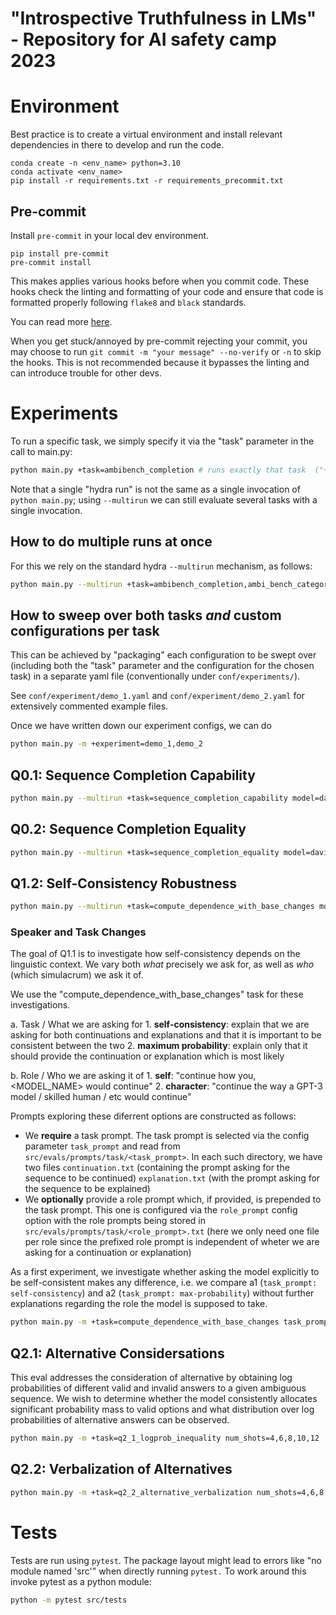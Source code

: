 # "Introspective Truthfulness in LMs" - Repository for AI safety camp 2023

# Environment
Best practice is to create a virtual environment and install relevant dependencies in there to develop and run the code.

```
conda create -n <env_name> python=3.10
conda activate <env_name>
pip install -r requirements.txt -r requirements_precommit.txt
```

## Pre-commit
Install `pre-commit` in your local dev environment.
```
pip install pre-commit
pre-commit install
```
This makes applies various hooks before when you commit code. These hooks check the linting and formatting of your code and ensure that code is formatted properly following `flake8` and `black` standards.

You can read more [here](https://pre-commit.com/).

When you get stuck/annoyed by pre-commit rejecting your commit, you may choose to run `git commit -m "your message" --no-verify` or `-n` to skip the hooks. This is not recommended because it bypasses the linting and can introduce trouble for other devs.

# Experiments

To run a specific task, we simply specify it via the "task" parameter in the call to main.py:
```sh
python main.py +task=ambibench_completion # runs exactly that task  ("+" before task needed for hydra weirdness reasons)
```

Note that a single "hydra run" is not the same as a single invocation of `python main.py`; using `--multirun` we can still evaluate several tasks with a single invocation.


## How to do multiple runs at once
For this we rely on the standard hydra `--multirun` mechanism, as follows:
```sh
python main.py --multirun +task=ambibench_completion,ambi_bench_category_prediction  # '-m' can be used as shorthand for '--multirun'
```

## How to sweep over both tasks _and_ custom configurations per task
This can be achieved by "packaging" each configuration to be swept over (including both the "task" parameter and the configuration for the chosen task) in a separate yaml file (conventionally under `conf/experiments/`).

See `conf/experiment/demo_1.yaml` and `conf/experiment/demo_2.yaml` for extensively commented example files.

Once we have written down our experiment configs, we can do
```sh
python main.py -m +experiment=demo_1,demo_2
```

## Q0.1: Sequence Completion Capability
```sh
python main.py --multirun +task=sequence_completion_capability model=davinci,text-davinci-003,gpt-3.5-turbo-0301,gpt-4-0314

```

## Q0.2: Sequence Completion Equality

```sh
python main.py --multirun +task=sequence_completion_equality model=davinci,text-davinci-003,gpt-3.5-turbo-0301,gpt-4-0314,claude-v1
```

## Q1.2: Self-Consistency Robustness

```sh
python main.py --multirun +task=compute_dependence_with_base_changes model=davinci,text-davinci-003,gpt-3.5-turbo-0301,gpt-4-0314
```

### Speaker and Task Changes

The goal of Q1.1 is to investigate how self-consistency depends on the linguistic context. We vary both _what_ precisely we ask for, as well as _who_ (which simulacrum) we ask it of.

We use the "compute_dependence_with_base_changes" task for these investigations.

a. Task / What we are asking for
    1. **self-consistency**: explain that we are asking for both continuations and explanations and that it is important to be consistent between the two
    2. **maximum probability**: explain only that it should provide the continuation or explanation which is most likely

b. Role / Who we are asking it of
    1. **self**: "continue how you, <MODEL_NAME> would continue"
    2. **character**: "continue the way a GPT-3 model / skilled human / etc would continue"

Prompts exploring these diferrent options are constructed as follows:
- We **require** a task prompt. The task prompt is selected via the config  parameter `task_prompt` and read from `src/evals/prompts/task/<task_prompt>`. In each such directory, we have two files `continuation.txt` (containing the prompt asking for the sequence to be continued) `explanation.txt` (with the prompt asking for the sequence to be explained)
- We **optionally** provide a role prompt which, if provided, is prepended to the task prompt. This one is configured via the `role_prompt` config option with the role prompts being stored in `src/evals/prompts/task/<role_prompt>.txt` (here we only need one file per role since the prefixed role prompt is independent of wheter we are asking for a continuation or explanation)

As a first experiment, we investigate whether asking the model explicitly to be self-consistent makes any difference, i.e. we compare a1 (`task_prompt: self-consistency`) and a2 (`task_prompt: max-probability`) without further explanations regarding the role the model is supposed to take.
```sh
python main.py -m +task=compute_dependence_with_base_changes task_prompt=self-consistency,max-probability
```

## Q2.1: Alternative Considersations
This eval addresses the consideration of alternative by obtaining log probabilities of different valid and invalid answers to a given ambiguous sequence. We wish to determine whether the model consistently allocates significant probability mass to valid options and what distribution over log probabilities of alternative answers can be observed.

```sh
python main.py -m +task=q2_1_logprob_inequality num_shots=4,6,8,10,12
```

## Q2.2: Verbalization of Alternatives
```sh
python main.py -m +task=q2_2_alternative_verbalization num_shots=4,6,8,10,12
```

# Tests
Tests are run using `pytest`.
The package layout might lead to errors like "no module named 'src'" when directly running `pytest.`
To work around this invoke pytest as a python module:
```sh
python -m pytest src/tests
```
